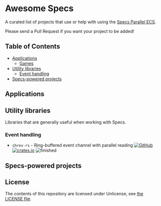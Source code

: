 # Awesome Specs

A curated list of projects that use or help with using the [Specs Parallel ECS](https://github.com/slide-rs/specs).

Please send a Pull Request if you want your project to be added!

## Table of Contents

* [Applications](#applications)
  * [Games](#games)
* [Utility libraries](#utility-libraries)
  * [Event handling](#event-handling)
* [Specs-powered projects](#specs-powered-projects)

## Applications



## Utility libraries

Libraries that are generally useful when working with Specs.

### Event handling

* `shrev-rs` - Ring-buffered event channel with parallel reading [![GitHub](https://img.shields.io/badge/repo-GitHub-green.svg)](https://github.com/rustgd/shrev-rs) [![crates.io](https://img.shields.io/crates/v/shrev.svg)](https://crates.io/crates/shrev) ![finished](https://img.shields.io/badge/status-finished-blue.svg)

## Specs-powered projects

## License

The contents of this repository are licensed under Unlicense, see [the LICENSE file](LICENSE).

